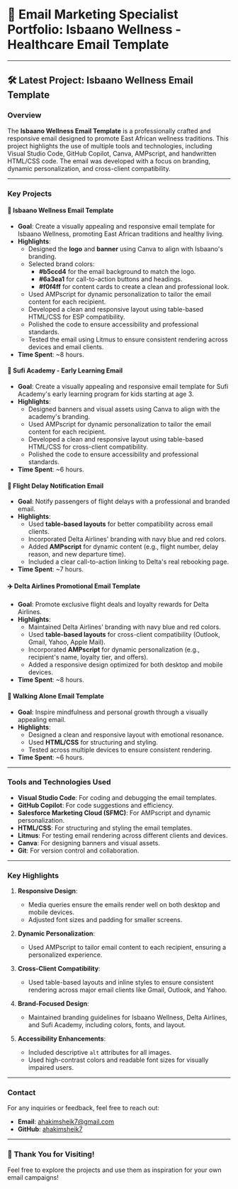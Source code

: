 # 🌟 Email Marketing Specialist Portfolio: Isbaano Wellness - Healthcare Email Template

---

## 🛠️ Latest Project: Isbaano Wellness Email Template

### **Overview**
The **Isbaano Wellness Email Template** is a professionally crafted and responsive email designed to promote East African wellness traditions. This project highlights the use of multiple tools and technologies, including Visual Studio Code, GitHub Copilot, Canva, AMPscript, and handwritten HTML/CSS code. The email was developed with a focus on branding, dynamic personalization, and cross-client compatibility.

---

### **Key Projects**

#### 🌟 **Isbaano Wellness Email Template**
- **Goal**: Create a visually appealing and responsive email template for Isbaano Wellness, promoting East African traditions and healthy living.
- **Highlights**:
  - Designed the **logo** and **banner** using Canva to align with Isbaano's branding.
  - Selected brand colors:
    - **#b5ccd4** for the email background to match the logo.
    - **#6a3ea1** for call-to-action buttons and headings.
    - **#f0f4ff** for content cards to create a clean and professional look.
  - Used AMPscript for dynamic personalization to tailor the email content for each recipient.
  - Developed a clean and responsive layout using table-based HTML/CSS for ESP compatibility.
  - Polished the code to ensure accessibility and professional standards.
  - Tested the email using Litmus to ensure consistent rendering across devices and email clients.
- **Time Spent**: ~8 hours.

#### 🌟 **Sufi Academy - Early Learning Email**
- **Goal**: Create a visually appealing and responsive email template for Sufi Academy's early learning program for kids starting at age 3.
- **Highlights**:
  - Designed banners and visual assets using Canva to align with the academy's branding.
  - Used AMPscript for dynamic personalization to tailor the email content for each recipient.
  - Developed a clean and responsive layout using table-based HTML/CSS for cross-client compatibility.
  - Polished the code to ensure accessibility and professional standards.
- **Time Spent**: ~6 hours.

#### 🛫 **Flight Delay Notification Email**
- **Goal**: Notify passengers of flight delays with a professional and branded email.
- **Highlights**:
  - Used **table-based layouts** for better compatibility across email clients.
  - Incorporated Delta Airlines' branding with navy blue and red colors.
  - Added **AMPscript** for dynamic content (e.g., flight number, delay reason, and new departure time).
  - Included a clear call-to-action linking to Delta's real rebooking page.
- **Time Spent**: ~7 hours.

#### ✈️ **Delta Airlines Promotional Email Template**
- **Goal**: Promote exclusive flight deals and loyalty rewards for Delta Airlines.
- **Highlights**:
  - Maintained Delta Airlines' branding with navy blue and red colors.
  - Used **table-based layouts** for cross-client compatibility (Outlook, Gmail, Yahoo, Apple Mail).
  - Incorporated **AMPscript** for dynamic personalization (e.g., recipient's name, loyalty tier, and offers).
  - Added a responsive design optimized for both desktop and mobile devices.
- **Time Spent**: ~8 hours.

#### 🌿 **Walking Alone Email Template**
- **Goal**: Inspire mindfulness and personal growth through a visually appealing email.
- **Highlights**:
  - Designed a clean and responsive layout with emotional resonance.
  - Used **HTML/CSS** for structuring and styling.
  - Tested across multiple devices to ensure consistent rendering.
- **Time Spent**: ~6 hours.

---

### **Tools and Technologies Used**
- **Visual Studio Code**: For coding and debugging the email templates.
- **GitHub Copilot**: For code suggestions and efficiency.
- **Salesforce Marketing Cloud (SFMC)**: For AMPscript and dynamic personalization.
- **HTML/CSS**: For structuring and styling the email templates.
- **Litmus**: For testing email rendering across different clients and devices.
- **Canva**: For designing banners and visual assets.
- **Git**: For version control and collaboration.

---

### **Key Highlights**
1. **Responsive Design**:
   - Media queries ensure the emails render well on both desktop and mobile devices.
   - Adjusted font sizes and padding for smaller screens.

2. **Dynamic Personalization**:
   - Used AMPscript to tailor email content to each recipient, ensuring a personalized experience.

3. **Cross-Client Compatibility**:
   - Used table-based layouts and inline styles to ensure consistent rendering across major email clients like Gmail, Outlook, and Yahoo.

4. **Brand-Focused Design**:
   - Maintained branding guidelines for Isbaano Wellness, Delta Airlines, and Sufi Academy, including colors, fonts, and layout.

5. **Accessibility Enhancements**:
   - Included descriptive `alt` attributes for all images.
   - Used high-contrast colors and readable font sizes for visually impaired users.

---

### **Contact**
For any inquiries or feedback, feel free to reach out:
- **Email**: ahakimsheik7@gmail.com
- **GitHub**: [ahakimsheik7](https://github.com/ahakimsheik7)

---

### 🚀 **Thank You for Visiting!**
Feel free to explore the projects and use them as inspiration for your own email campaigns!




